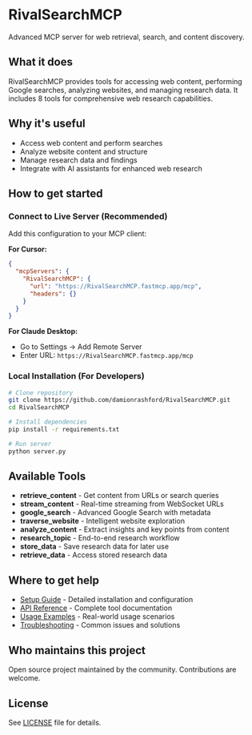 # RivalSearchMCP

Advanced MCP server for web retrieval, search, and content discovery.

## What it does

RivalSearchMCP provides tools for accessing web content, performing Google searches, analyzing websites, and managing research data. It includes 8 tools for comprehensive web research capabilities.

## Why it's useful

- Access web content and perform searches
- Analyze website content and structure  
- Manage research data and findings
- Integrate with AI assistants for enhanced web research

## How to get started

### Connect to Live Server (Recommended)

Add this configuration to your MCP client:

**For Cursor:**
```json
{
  "mcpServers": {
    "RivalSearchMCP": {
      "url": "https://RivalSearchMCP.fastmcp.app/mcp",
      "headers": {}
    }
  }
}
```

**For Claude Desktop:**
- Go to Settings → Add Remote Server
- Enter URL: `https://RivalSearchMCP.fastmcp.app/mcp`

### Local Installation (For Developers)

```bash
# Clone repository
git clone https://github.com/damionrashford/RivalSearchMCP.git
cd RivalSearchMCP

# Install dependencies
pip install -r requirements.txt

# Run server
python server.py
```

## Available Tools

- **retrieve_content** - Get content from URLs or search queries
- **stream_content** - Real-time streaming from WebSocket URLs
- **google_search** - Advanced Google Search with metadata
- **traverse_website** - Intelligent website exploration
- **analyze_content** - Extract insights and key points from content
- **research_topic** - End-to-end research workflow
- **store_data** - Save research data for later use
- **retrieve_data** - Access stored research data

## Where to get help

- [Setup Guide](docs/setup_guide.md) - Detailed installation and configuration
- [API Reference](docs/api.md) - Complete tool documentation
- [Usage Examples](docs/usage.md) - Real-world usage scenarios
- [Troubleshooting](docs/troubleshooting.md) - Common issues and solutions

## Who maintains this project

Open source project maintained by the community. Contributions are welcome.

## License

See [LICENSE](LICENSE) file for details.